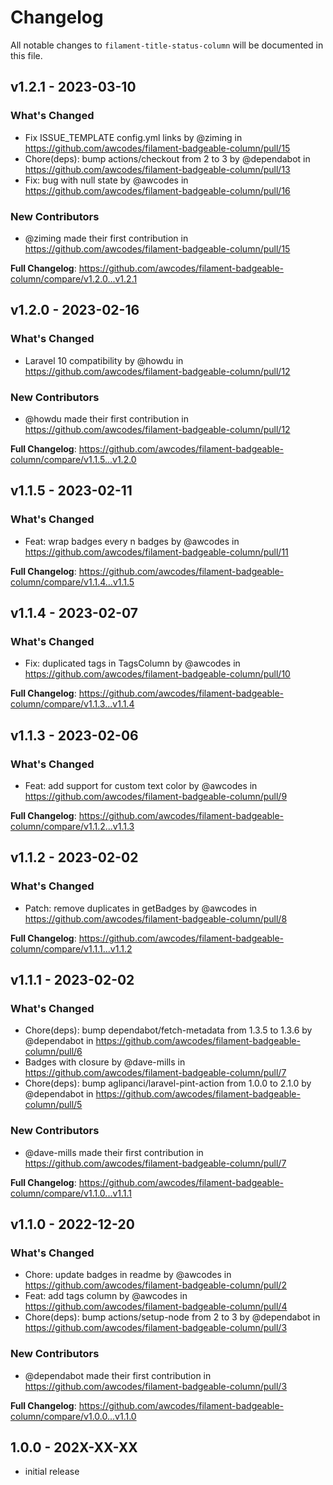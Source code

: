 # Changelog

All notable changes to `filament-title-status-column` will be documented in this file.

## v1.2.1 - 2023-03-10

### What's Changed

- Fix ISSUE_TEMPLATE config.yml links by @ziming in https://github.com/awcodes/filament-badgeable-column/pull/15
- Chore(deps): bump actions/checkout from 2 to 3 by @dependabot in https://github.com/awcodes/filament-badgeable-column/pull/13
- Fix: bug with null state by @awcodes in https://github.com/awcodes/filament-badgeable-column/pull/16

### New Contributors

- @ziming made their first contribution in https://github.com/awcodes/filament-badgeable-column/pull/15

**Full Changelog**: https://github.com/awcodes/filament-badgeable-column/compare/v1.2.0...v1.2.1

## v1.2.0 - 2023-02-16

### What's Changed

- Laravel 10 compatibility by @howdu in https://github.com/awcodes/filament-badgeable-column/pull/12

### New Contributors

- @howdu made their first contribution in https://github.com/awcodes/filament-badgeable-column/pull/12

**Full Changelog**: https://github.com/awcodes/filament-badgeable-column/compare/v1.1.5...v1.2.0

## v1.1.5 - 2023-02-11

### What's Changed

- Feat: wrap badges every n badges by @awcodes in https://github.com/awcodes/filament-badgeable-column/pull/11

**Full Changelog**: https://github.com/awcodes/filament-badgeable-column/compare/v1.1.4...v1.1.5

## v1.1.4 - 2023-02-07

### What's Changed

- Fix: duplicated tags in TagsColumn by @awcodes in https://github.com/awcodes/filament-badgeable-column/pull/10

**Full Changelog**: https://github.com/awcodes/filament-badgeable-column/compare/v1.1.3...v1.1.4

## v1.1.3 - 2023-02-06

### What's Changed

- Feat: add support for custom text color by @awcodes in https://github.com/awcodes/filament-badgeable-column/pull/9

**Full Changelog**: https://github.com/awcodes/filament-badgeable-column/compare/v1.1.2...v1.1.3

## v1.1.2 - 2023-02-02

### What's Changed

- Patch: remove duplicates in getBadges by @awcodes in https://github.com/awcodes/filament-badgeable-column/pull/8

**Full Changelog**: https://github.com/awcodes/filament-badgeable-column/compare/v1.1.1...v1.1.2

## v1.1.1 - 2023-02-02

### What's Changed

- Chore(deps): bump dependabot/fetch-metadata from 1.3.5 to 1.3.6 by @dependabot in https://github.com/awcodes/filament-badgeable-column/pull/6
- Badges with closure by @dave-mills in https://github.com/awcodes/filament-badgeable-column/pull/7
- Chore(deps): bump aglipanci/laravel-pint-action from 1.0.0 to 2.1.0 by @dependabot in https://github.com/awcodes/filament-badgeable-column/pull/5

### New Contributors

- @dave-mills made their first contribution in https://github.com/awcodes/filament-badgeable-column/pull/7

**Full Changelog**: https://github.com/awcodes/filament-badgeable-column/compare/v1.1.0...v1.1.1

## v1.1.0 - 2022-12-20

### What's Changed

- Chore: update badges in readme by @awcodes in https://github.com/awcodes/filament-badgeable-column/pull/2
- Feat: add tags column by @awcodes in https://github.com/awcodes/filament-badgeable-column/pull/4
- Chore(deps): bump actions/setup-node from 2 to 3 by @dependabot in https://github.com/awcodes/filament-badgeable-column/pull/3

### New Contributors

- @dependabot made their first contribution in https://github.com/awcodes/filament-badgeable-column/pull/3

**Full Changelog**: https://github.com/awcodes/filament-badgeable-column/compare/v1.0.0...v1.1.0

## 1.0.0 - 202X-XX-XX

- initial release
